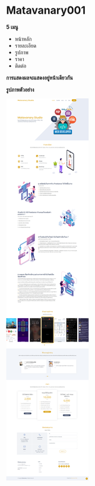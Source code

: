 # Matavanary001

**5 เมนู**
* หน้าหลัก
* รายละเอียด
* รูปภาพ
* ราคา
* ติดต่อ

**การแสดงผลจะแสดงอยู่หน้าเดียวกัน**

**รูปภาพตัวอย่าง**

![img](https://github.com/matavanary/MY_PROJECT/blob/main/TOTAL/Matavanary001/img.png)
